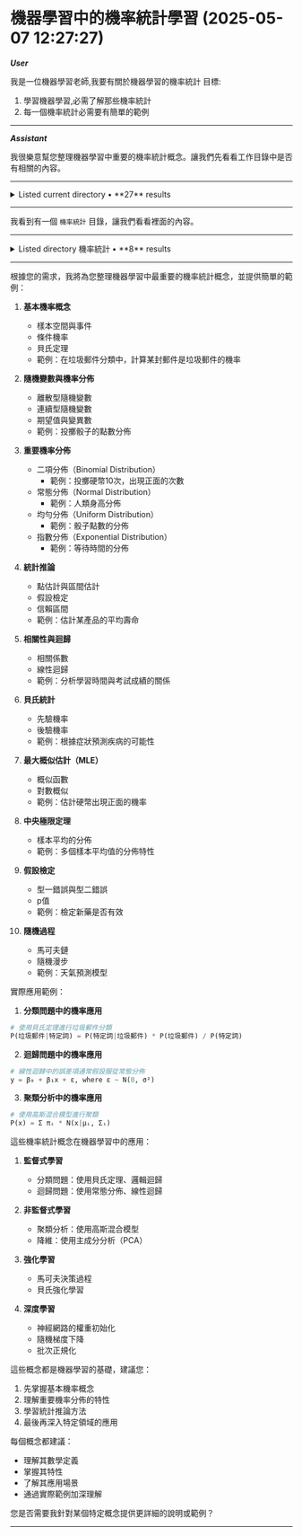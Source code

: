 <!-- Generated by SpecStory -->

# 機器學習中的機率統計學習 (2025-05-07 12:27:27)

_**User**_

我是一位機器學習老師,我要有關於機器學習的機率統計
目標:
1. 學習機器學習,必需了解那些機率統計
2. 每一個機率統計必需要有簡單的範例

---

_**Assistant**_

我很樂意幫您整理機器學習中重要的機率統計概念。讓我們先看看工作目錄中是否有相關的內容。


---

<details>
            <summary>Listed current directory • **27** results</summary>
        
| Name |
|-------|
| 📁 `.git` |
| 📁 `簡單線性迴歸` |
| 📁 `.specstory` |
| 📁 `集群分析` |
| 📁 `邏輯迴歸` |
| 📁 `貝氏分類` |
| 📁 `課程` |
| 📁 `評估指標` |
| 📁 `薈萃式學習` |
| 📁 `簡報圖片` |
| 📁 `深度學習` |
| 📁 `決策樹集成模型` |
| 📁 `機率統計` |
| 📁 `機器學習常使用的圖表` |
| 📁 `樹狀模型` |
| 📁 `核化支援向量機` |
| 📁 `多元線性迴歸` |
| 📁 `基本package` |
| 📁 `名詞解釋` |
| 📁 `使用數據` |
| 📁 `source_data` |
| 📁 `k近鄰分類` |
| 📄 `requirements.txt` |
| 📁 `.github` |
| 📄 `.gitignore` |
| 📁 `.vscode` |
| 📄 `README.md` |

</details>

---

我看到有一個 `機率統計` 目錄，讓我們看看裡面的內容。


---

<details>
            <summary>Listed directory 機率統計 • **8** results</summary>
        
| Name |
|-------|
| 📄 `均勻分佈.ipynb` |
| 📄 `正態分佈.ipynb` |
| 📄 `正態分佈1.ipynb` |
| 📄 `README.md` |
| 📁 `images` |
| 📄 `二項分佈.ipynb` |
| 📁 `Q-Q圖` |
| 📄 `ChineseFont.ttf` |

</details>

---

根據您的需求，我將為您整理機器學習中最重要的機率統計概念，並提供簡單的範例：

1. **基本機率概念**
   - 樣本空間與事件
   - 條件機率
   - 貝氏定理
   - 範例：在垃圾郵件分類中，計算某封郵件是垃圾郵件的機率

2. **隨機變數與機率分佈**
   - 離散型隨機變數
   - 連續型隨機變數
   - 期望值與變異數
   - 範例：投擲骰子的點數分佈

3. **重要機率分佈**
   - 二項分佈（Binomial Distribution）
     * 範例：投擲硬幣10次，出現正面的次數
   - 常態分佈（Normal Distribution）
     * 範例：人類身高分佈
   - 均勻分佈（Uniform Distribution）
     * 範例：骰子點數的分佈
   - 指數分佈（Exponential Distribution）
     * 範例：等待時間的分佈

4. **統計推論**
   - 點估計與區間估計
   - 假設檢定
   - 信賴區間
   - 範例：估計某產品的平均壽命

5. **相關性與迴歸**
   - 相關係數
   - 線性迴歸
   - 範例：分析學習時間與考試成績的關係

6. **貝氏統計**
   - 先驗機率
   - 後驗機率
   - 範例：根據症狀預測疾病的可能性

7. **最大概似估計（MLE）**
   - 概似函數
   - 對數概似
   - 範例：估計硬幣出現正面的機率

8. **中央極限定理**
   - 樣本平均的分佈
   - 範例：多個樣本平均值的分佈特性

9. **假設檢定**
   - 型一錯誤與型二錯誤
   - p值
   - 範例：檢定新藥是否有效

10. **隨機過程**
    - 馬可夫鏈
    - 隨機漫步
    - 範例：天氣預測模型

實際應用範例：

1. **分類問題中的機率應用**
```python
# 使用貝氏定理進行垃圾郵件分類
P(垃圾郵件|特定詞) = P(特定詞|垃圾郵件) * P(垃圾郵件) / P(特定詞)
```

2. **迴歸問題中的機率應用**
```python
# 線性迴歸中的誤差項通常假設服從常態分佈
y = β₀ + β₁x + ε, where ε ~ N(0, σ²)
```

3. **聚類分析中的機率應用**
```python
# 使用高斯混合模型進行聚類
P(x) = Σ πᵢ * N(x|μᵢ, Σᵢ)
```

這些機率統計概念在機器學習中的應用：

1. **監督式學習**
   - 分類問題：使用貝氏定理、邏輯迴歸
   - 迴歸問題：使用常態分佈、線性迴歸

2. **非監督式學習**
   - 聚類分析：使用高斯混合模型
   - 降維：使用主成分分析（PCA）

3. **強化學習**
   - 馬可夫決策過程
   - 貝氏強化學習

4. **深度學習**
   - 神經網路的權重初始化
   - 隨機梯度下降
   - 批次正規化

這些概念都是機器學習的基礎，建議您：

1. 先掌握基本機率概念
2. 理解重要機率分佈的特性
3. 學習統計推論方法
4. 最後再深入特定領域的應用

每個概念都建議：
- 理解其數學定義
- 掌握其特性
- 了解其應用場景
- 通過實際範例加深理解

您是否需要我針對某個特定概念提供更詳細的說明或範例？

---

